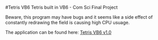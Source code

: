 #Tetris VB6
Tetris built in VB6 - Com Sci Final Project

Beware, this program may have bugs and it seems like a side effect of constantly redrawing the field is causing high CPU usuage.

The application can be found here: [Tetris VB6 v1.0](https://github.com/ktsuench/tetrisvb6/releases/tag/v1.0)
